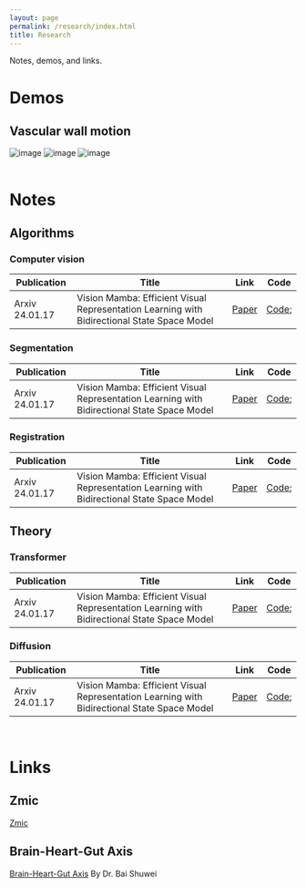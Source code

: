 ```yaml
---
layout: page
permalink: /research/index.html
title: Research
---
```


Notes, demos, and links.

# Demos
## Vascular wall motion
<div class="third">
<img src="https://jdq818.github.io/images/research/vesselwall.gif" alt="image" onclick="showModal(this)">
<img src="https://jdq818.github.io/images/research/bloods.gif" alt="image" onclick="showModal(this)">
<img src="https://jdq818.github.io/images/research/lesion.gif" alt="image" onclick="showModal(this)">
</div>
<br>


# Notes
## Algorithms
### Computer vision
| Publication| Title | Link | Code |
|------|------|:----:|------|
|Arxiv 24.01.17 | Vision Mamba: Efficient Visual Representation Learning with Bidirectional State Space Model |  [Paper](https://arxiv.org/abs/2403.03234) | [Code](https://github.com/wangtz19/NetMamba); |

### Segmentation
| Publication| Title | Link | Code |
|------|------|:----:|------|
|Arxiv 24.01.17 | Vision Mamba: Efficient Visual Representation Learning with Bidirectional State Space Model |  [Paper](https://arxiv.org/abs/2403.03234) | [Code](https://github.com/wangtz19/NetMamba); |

### Registration
| Publication| Title | Link | Code |
|------|------|:----:|------|
|Arxiv 24.01.17 | Vision Mamba: Efficient Visual Representation Learning with Bidirectional State Space Model |  [Paper](https://arxiv.org/abs/2403.03234) | [Code](https://github.com/wangtz19/NetMamba); |


## Theory
### Transformer<br>
| Publication| Title | Link | Code |
|------|------|:----:|------|
|Arxiv 24.01.17 | Vision Mamba: Efficient Visual Representation Learning with Bidirectional State Space Model |  [Paper](https://arxiv.org/abs/2403.03234) | [Code](https://github.com/wangtz19/NetMamba); |

### Diffusion<br>
| Publication| Title | Link | Code |
|------|------|:----:|------|
|Arxiv 24.01.17 | Vision Mamba: Efficient Visual Representation Learning with Bidirectional State Space Model |  [Paper](https://arxiv.org/abs/2403.03234) | [Code](https://github.com/wangtz19/NetMamba); |
<br>

# Links
## Zmic
[Zmic](https://zmiclab.github.io/index.html)<br>
## Brain-Heart-Gut Axis
[Brain-Heart-Gut Axis](http://supramarginal.top/pubmed)
By Dr. Bai Shuwei <br>